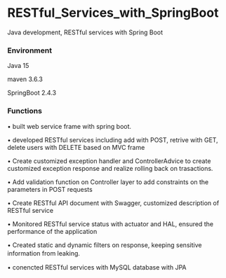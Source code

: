 # RESTful_Services_with_SpringBoot
Java development, RESTful services with Spring Boot

### Environment

Java 15

maven 3.6.3

SpringBoot 2.4.3

### Functions

• built web service frame with spring boot.

• developed RESTful services including add with POST, retrive with GET, delete users with DELETE based on MVC frame

• Create customized exception handler and ControllerAdvice to create customized exception response and realize rolling back on trasactions.

• Add validation function on Controller layer to add constraints on the parameters in POST requests

• Create RESTful API document with Swagger, customized description of RESTful service

• Monitored RESTful service status with actuator and HAL, ensured the performance of the application

• Created static and dynamic filters on response, keeping sensitive information from leaking.　

• conencted RESTful services with MySQL database with JPA
  
